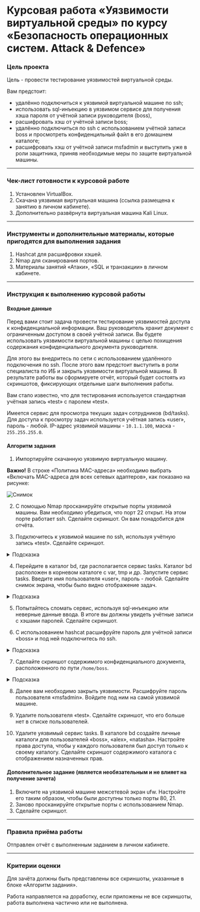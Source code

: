 # Курсовая работа «Уязвимости виртуальной среды» по курсу «Безопасность операционных систем. Аttack & Defence»

### Цель проекта

Цель - провести тестирование уязвимостей виртуальной среды.

Вам предстоит:

- удалённо подключиться к уязвимой виртуальной машине по ssh;
- использовать sql-инъекцию в уязвимом сервисе для получения хэша пароля от учётной записи руководителя (boss),
- расшифровать хэш от учётной записи boss;
- удалённо подключиться по ssh с использованием учётной записи boss и просмотреть конфиденцильный файл в его домашнем каталоге;
- расшифровать хэш от учётной записи msfadmin и выступить уже в роли защитника, приняв необходимые меры по защите виртуальной машины.

-----

### Чек-лист готовности к курсовой работе

1. Установлен VirtualBox.
2. Скачана уязвимая виртуальная машина (ссылка размещена к занятию в личном кабинете).
3. Дополнительно развёрнута виртуальная машина Kali Linux.

------

### Инструменты и дополнительные материалы, которые пригодятся для выполнения задания

1. Hashcat для расшифровки хэшей.
2. Nmap для сканирования портов.
3. Материалы занятий «Атаки», «SQL и транзакции» в личном кабинете.

-----

### Инструкция к выполнению курсовой работы

#### Входные данные

Перед вами стоит задача провести тестирование уязвимостей доступа к конфиденциальной информации. Ваш руководитель хранит документ с ограниченным доступом в своей учётной записи. Вы будете использовать уязвимости виртуальной машины с целью похищения содержания конфиденциального документа руководителя. 

Для этого вы внедритесь по сети с использованием удалённого подключения по ssh. После этого вам предстоит выступить в роли специалиста по ИБ и закрыть уязвимости виртуальной машины. В результате работы вы сформируете отчёт, который будет состоять из скриншотов, фиксирующих отдельные шаги выполнения работы.

Вам стало известно, что для тестирования используется стандартная учётная запись «test» с паролем «test».

Имеется сервис для просмотра текущих задач сотрудников (bd/tasks). Для доступа к просмотру задач используется учётная запись «user», пароль - любой.
IP-адрес уязвимой машины - `10.1.1.100`, маска - `255.255.255.0`.

#### Алгоритм задания

1. Импортируйте скачанную уязвимую виртуальную машину.

**Важно!** В строке «Политика MAC-адреса» необходимо выбрать «Включать MAC-адреса для всех сетевых адаптеров», как показано на рисунке:

![Снимок](https://github.com/netology-code/ibdefos-diplom/assets/96241243/3a54fa9f-757f-453d-a529-705a94a9ddf5)


2. С помощью Nmap просканируйте открытые порты уязвимой машины. Вам необходимо убедиться, что порт 22 открыт. На этом порте работает ssh. Сделайте скриншот. Он вам понадобится для отчёта.

3. Подключитесь к уязвимой машине по ssh, используя учётную запись «test». Сделайте скриншот.

<details>
  <summary> Подсказка</summary>

Так как уязвимая машина использует устаревшие версии, применяйте команду с ключом `ssh -oHostKeyAlgorithms=+ssh-dss  test@10.1.1.100`.
  
</details>

4. Перейдите в каталог bd, где располагается сервис tasks. Каталог bd расположен в корневом каталоге с var, tmp и др. Запустите сервис tasks. Введите имя пользователя «user», пароль - любой. Сделайте снимок экрана, чтобы было видно отображение задач.

<details>
  <summary> Подсказка</summary>

Для запуска сервиса выполните команду `./tasks` из каталога bd.
  
</details>

5. Попытайтесь сломать сервис, используя sql-инъекцию или неверные данные ввода. В итоге вы должны увидеть учётные записи с хэшами паролей. Сделайте скриншот.

6. С использованием hashcat расшифруйте пароль для учётной записи «boss» и под ней подключитесь по ssh.

<details>
  <summary> Подсказка</summary>

В старых версиях применялся устаревший алгоритм хэширования, основанный на md5.
  
</details>

7. Сделайте скриншот содержимого конфиденциального документа, расположенного по пути `/home/boss`.

<details>
  <summary> Подсказка</summary>

Для просмотра содержимого документа можете использовать команду `cat <имя файла>`.
  
</details>

8. Далее вам необходимо закрыть уязвимости. Расшифруйте пароль пользователя «msfadmin». Войдите под ним на самой уязвимой машине.

9. Удалите пользователя «test». Сделайте скриншот, что его больше нет в списке пользователей.

10. Удалите уязвимый сервис tasks. В каталоге bd создайте личные каталоги для пользователей «boss», «alex», «natasha». Настройте права доступа, чтобы у каждого пользователя был доступ только к своему каталогу. Сделайте скриншот содержимого каталога с отображением назначенных прав.

#### Дополнительное задание (является необязательным и не влияет на получение зачета)

1. Включите на уязвимой машине межсетевой экран ufw. Настройте его таким образом, чтобы были доступны только порты 80, 21.
2. Заново просканируйте открытые порты с использованием Nmap.
3. Сделайте скриншот.

------

### Правила приёма работы

Отправлен отчёт с выполненным заданием в личном кабинете.

-----

### Критерии оценки

Для зачёта должны быть представлены все скриншоты, указанные в блоке «Алгоритм задания».

Работа направляется на доработку, если приложены не все скриншоты, работа выполнена частично или не выполнена.
